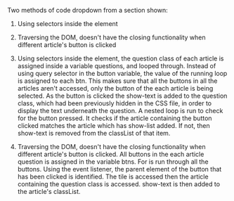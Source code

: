 Two methods of code dropdown from a section shown: 
1. Using selectors inside the element
2. Traversing the DOM, doesn't have the closing functionality when different article's button is clicked

1. Using selectors inside the element, the question class of each article is assigned inside a variable questions, and looped through. Instead of using query selector in the button variable, the value of the running loop is assigned to each btn. This makes sure that all the buttons in all the articles aren't accessed, only the button of the each article is being selected. 
As the button is clicked the show-text is added to the question class, which had been previously hidden in the CSS file, in order to display the text underneath the question. 
A nested loop is run to check for the button pressed. It checks if the article containing the button clicked matches the article which has show-list added. If not, then show-text is removed from the classList of that item. 

2. Traversing the DOM, doesn't have the closing functionality when different article's button is clicked. All buttons in the each article question is assigned in the variable btns. For is run through all the buttons. Using the event listener, the parent element of the button that has been clicked is identified. The tile is accessed then the article containing the question class is accessed. show-text is then added to the article's classList. 

